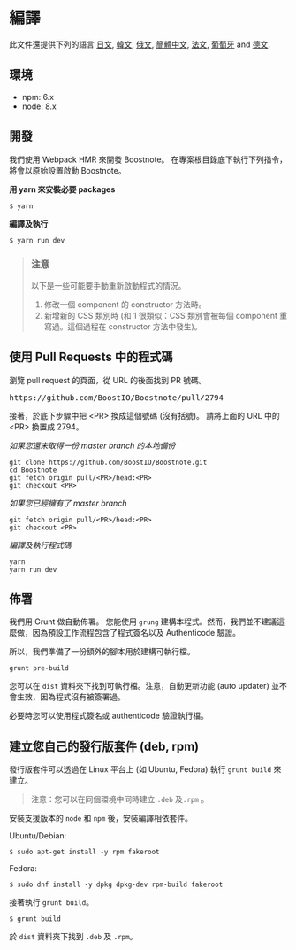 # 編譯

此文件還提供下列的語言 [日文](https://github.com/BoostIO/Boostnote/blob/master/docs/jp/build.md), [韓文](https://github.com/BoostIO/Boostnote/blob/master/docs/ko/build.md), [俄文](https://github.com/BoostIO/Boostnote/blob/master/docs/ru/build.md), [簡體中文](https://github.com/BoostIO/Boostnote/blob/master/docs/zh_CN/build.md), [法文](https://github.com/BoostIO/Boostnote/blob/master/docs/fr/build.md), [葡萄牙](https://github.com/BoostIO/Boostnote/blob/master/docs/pt_BR/build.md) and [德文](https://github.com/BoostIO/Boostnote/blob/master/docs/de/build.md).

## 環境

- npm: 6.x
- node: 8.x

## 開發

我們使用 Webpack HMR 來開發 Boostnote。
在專案根目錄底下執行下列指令，將會以原始設置啟動 Boostnote。

**用 yarn 來安裝必要 packages**

```bash
$ yarn
```

**編譯及執行**

```
$ yarn run dev
```

> ### 注意
>
> 以下是一些可能要手動重新啟動程式的情況。
>
> 1. 修改一個 component 的 constructor 方法時。
> 2. 新增新的 CSS 類別時 (和 1 很類似：CSS 類別會被每個 component 重寫過。這個過程在 constructor 方法中發生)。

## 使用 Pull Requests 中的程式碼
瀏覽 pull request 的頁面，從 URL 的後面找到 PR 號碼。

<pre>
https://github.com/BoostIO/Boostnote/pull/2794
</pre>
接著，於底下步驟中把 \<PR> 換成這個號碼 (沒有括號)。
請將上面的 URL 中的 \<PR> 換置成 2794。

_如果您還未取得一份 master branch 的本地備份_
```
git clone https://github.com/BoostIO/Boostnote.git
cd Boostnote
git fetch origin pull/<PR>/head:<PR>
git checkout <PR>
```

_如果您已經擁有了 master branch_
```
git fetch origin pull/<PR>/head:<PR>
git checkout <PR>
```

_編譯及執行程式碼_
```
yarn
yarn run dev
```

## 佈署

我們用 Grunt 做自動佈署。
您能使用 `grung` 建構本程式。然而，我們並不建議這麼做，因為預設工作流程包含了程式簽名以及 Authenticode 驗證。

所以，我們準備了一份額外的腳本用於建構可執行檔。

```
grunt pre-build
```

您可以在 `dist` 資料夾下找到可執行檔。注意，自動更新功能 (auto updater) 並不會生效，因為程式沒有被簽署過。

必要時您可以使用程式簽名或 authenticode 驗證執行檔。

## 建立您自己的發行版套件 (deb, rpm)

發行版套件可以透過在 Linux 平台上 (如 Ubuntu, Fedora) 執行 `grunt build` 來建立。

> 注意：您可以在同個環境中同時建立 `.deb` 及`.rpm` 。

安裝支援版本的 `node` 和 `npm` 後，安裝編譯相依套件。

Ubuntu/Debian:

```
$ sudo apt-get install -y rpm fakeroot
```

Fedora:

```
$ sudo dnf install -y dpkg dpkg-dev rpm-build fakeroot
```

接著執行 `grunt build`。

```
$ grunt build
```

於 `dist` 資料夾下找到 `.deb` 及 `.rpm`。
